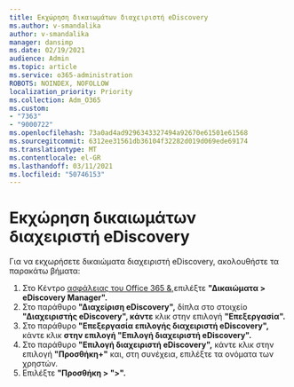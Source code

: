 ```yaml
---
title: Εκχώρηση δικαιωμάτων διαχειριστή eDiscovery
ms.author: v-smandalika
author: v-smandalika
manager: dansimp
ms.date: 02/19/2021
audience: Admin
ms.topic: article
ms.service: o365-administration
ROBOTS: NOINDEX, NOFOLLOW
localization_priority: Priority
ms.collection: Adm_O365
ms.custom:
- "7363"
- "9000722"
ms.openlocfilehash: 73a0ad4ad9296343327494a92670e61501e61568
ms.sourcegitcommit: 6312ee31561db36104f32282d019d069ede69174
ms.translationtype: MT
ms.contentlocale: el-GR
ms.lasthandoff: 03/11/2021
ms.locfileid: "50746153"
---
```

# <a name="assign-ediscovery-administrator-permissions"></a>Εκχώρηση δικαιωμάτων διαχειριστή eDiscovery

Για να εκχωρήσετε δικαιώματα διαχειριστή eDiscovery, ακολουθήστε τα παρακάτω βήματα:

1. Στο Κέντρο [ασφάλειας του Office 365 &,](https://sip.protection.office.com/)επιλέξτε **"Δικαιώματα > eDiscovery Manager".**
2. Στο παράθυρο **"Διαχείριση eDiscovery",** δίπλα στο στοιχείο **"Διαχειριστής eDiscovery", κάντε** κλικ στην επιλογή **"Επεξεργασία".**
3. Στο παράθυρο **"Επεξεργασία επιλογής διαχειριστή eDiscovery",** κάντε κλικ **στην επιλογή "Επιλογή διαχειριστή eDiscovery".**
4. Στο παράθυρο **"Επιλογή διαχειριστή eDiscovery",** κάντε κλικ στην επιλογή **"Προσθήκη+"** και, στη συνέχεια, επιλέξτε τα ονόματα των χρηστών.
5. Επιλέξτε **"Προσθήκη > ">".**